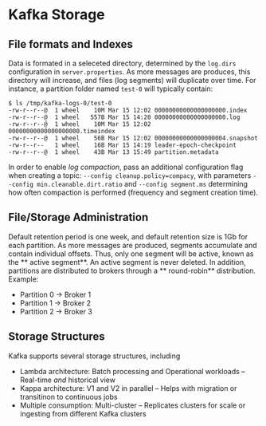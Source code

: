 # Kafka Storage

## File formats and Indexes

Data is formated in a seleceted directory, determined by the `log.dirs` configuration in `server.properties`. As more
messages are produces, this directory will increase, and files (log segments) will duplicate over time. For instance, a
partition folder named `test-0` will typically contain:

```console
$ ls /tmp/kafka-logs-0/test-0 
-rw-r--r--@  1 wheel    10M Mar 15 12:02 00000000000000000000.index
-rw-r--r--@  1 wheel   557B Mar 15 14:20 00000000000000000000.log
-rw-r--r--@  1 wheel    10M Mar 15 12:02 00000000000000000000.timeindex
-rw-r--r--@  1 wheel    56B Mar 15 12:02 00000000000000000004.snapshot
-rw-r--r--   1 wheel    16B Mar 15 14:19 leader-epoch-checkpoint
-rw-r--r--@  1 wheel    43B Mar 13 15:49 partition.metadata
```

In order to enable *log compaction*, pass an additional configuration flag when creating a
topic: `--config cleanup.policy=compacy`, with parameters `--config min.cleanable.dirt.ratio` and `--config segment.ms`
determining how often compaction is performed (frequency and segment creation time).

## File/Storage Administration

Default retention period is one week, and default retention size is 1Gb for each partition. As more messages are
produced, segments accumulate and contain individual offsets. Thus, only one segment will be active, known as the **
active segment**. An active segment is never deleted. In addition, partitions are distributed to brokers through a **
round-robin** distribution. Example:

- Partition 0 -> Broker 1
- Partition 1 -> Broker 2
- Partition 2 -> Broker 3

## Storage Structures

Kafka supports several storage structures, including

- Lambda architecture: Batch processing and Operational workloads – Real-time *and* historical view
- Kappa architecture: V1 and V2 in parallel – Helps with migration or transitinon to continuous jobs
- Multiple consumption: Multi-cluster – Replicates clusters for scale or ingesting from different Kafka clusters

